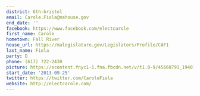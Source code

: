 ```yaml
---
district: 6th-bristol
email: Carole.Fiola@mahouse.gov
end_date: ''
facebook: https://www.facebook.com/electcarole
first_name: Carole
hometown: Fall River
house_url: https://malegislature.gov/Legislators/Profile/CAF1
last_name: Fiola
party: D
phone: (617) 722-2430
picture: https://scontent.fnyc1-1.fna.fbcdn.net/v/t1.0-9/45668791_1940120552762474_5759832090631733248_n.jpg?_nc_cat=104&_nc_ht=scontent.fnyc1-1.fna&oh=6f59f214494f174ea2a3cc0c23efc134&oe=5CD591CB
start_date: '2013-09-25'
twitter: https://twitter.com/CaroleFiola
website: http://electcarole.com/
---
```

